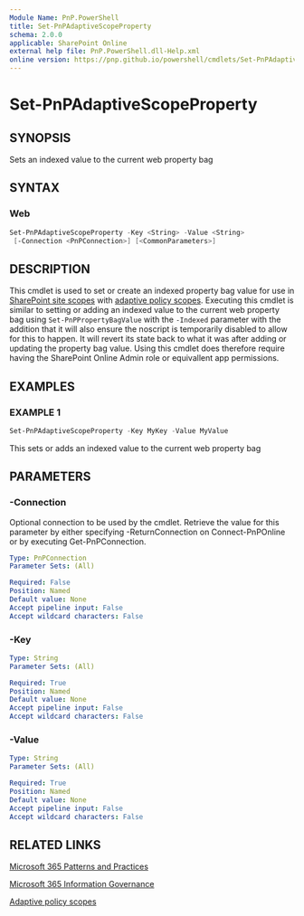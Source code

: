 ```yaml
---
Module Name: PnP.PowerShell
title: Set-PnPAdaptiveScopeProperty
schema: 2.0.0
applicable: SharePoint Online
external help file: PnP.PowerShell.dll-Help.xml
online version: https://pnp.github.io/powershell/cmdlets/Set-PnPAdaptiveScopeProperty.html
---
```

 
# Set-PnPAdaptiveScopeProperty

## SYNOPSIS
Sets an indexed value to the current web property bag

## SYNTAX

### Web
```powershell
Set-PnPAdaptiveScopeProperty -Key <String> -Value <String>
 [-Connection <PnPConnection>] [<CommonParameters>]
```

## DESCRIPTION

This cmdlet is used to set or create an indexed property bag value for use in [SharePoint site scopes](https://docs.microsoft.com/en-us/microsoft-365/compliance/retention-settings?view=o365-worldwide#configuration-information-for-adaptive-scopes) with [adaptive policy scopes](https://docs.microsoft.com/en-us/microsoft-365/compliance/retention?view=o365-worldwide#adaptive-or-static-policy-scopes-for-retention). Executing this cmdlet is similar to setting or adding an indexed value to the current web property bag using `Set-PnPPropertyBagValue` with the `-Indexed` parameter with the addition that it will also ensure the noscript is temporarily disabled to allow for this to happen. It will revert its state back to what it was after adding or updating the property bag value. Using this cmdlet does therefore require having the SharePoint Online Admin role or equivallent app permissions.

## EXAMPLES

### EXAMPLE 1
```powershell
Set-PnPAdaptiveScopeProperty -Key MyKey -Value MyValue
```

This sets or adds an indexed value to the current web property bag

## PARAMETERS

### -Connection
Optional connection to be used by the cmdlet. Retrieve the value for this parameter by either specifying -ReturnConnection on Connect-PnPOnline or by executing Get-PnPConnection.

```yaml
Type: PnPConnection
Parameter Sets: (All)

Required: False
Position: Named
Default value: None
Accept pipeline input: False
Accept wildcard characters: False
```

### -Key

```yaml
Type: String
Parameter Sets: (All)

Required: True
Position: Named
Default value: None
Accept pipeline input: False
Accept wildcard characters: False
```

### -Value

```yaml
Type: String
Parameter Sets: (All)

Required: True
Position: Named
Default value: None
Accept pipeline input: False
Accept wildcard characters: False
```



## RELATED LINKS

[Microsoft 365 Patterns and Practices](https://aka.ms/m365pnp)

[Microsoft 365 Information Governance](https://docs.microsoft.com/en-us/microsoft-365/compliance/manage-information-governance?view=o365-worldwide)

[Adaptive policy scopes](https://docs.microsoft.com/en-us/microsoft-365/compliance/retention?view=o365-worldwide#adaptive-or-static-policy-scopes-for-retention)